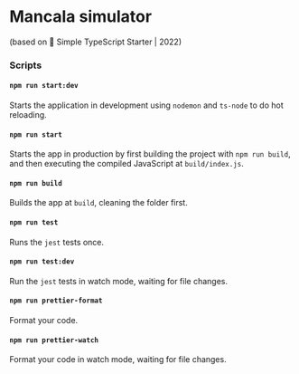 # Mancala simulator

(based on 🧰 Simple TypeScript Starter | 2022)

### Scripts

#### `npm run start:dev`

Starts the application in development using `nodemon` and `ts-node` to do hot reloading.

#### `npm run start`

Starts the app in production by first building the project with `npm run build`, and then executing the compiled JavaScript at `build/index.js`.

#### `npm run build`

Builds the app at `build`, cleaning the folder first.

#### `npm run test`

Runs the `jest` tests once.

#### `npm run test:dev`

Run the `jest` tests in watch mode, waiting for file changes.

#### `npm run prettier-format`

Format your code.

#### `npm run prettier-watch`

Format your code in watch mode, waiting for file changes.

